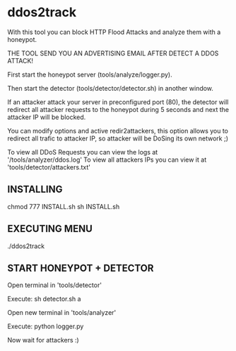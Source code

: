 # ddos2track

With this tool you can block HTTP Flood Attacks and analyze them with a honeypot.

THE TOOL SEND YOU AN ADVERTISING EMAIL AFTER DETECT A DDOS ATTACK!


First start the honeypot server (tools/analyze/logger.py).

Then start the detector (tools/detector/detector.sh) in another window.

If an attacker attack your server in preconfigured port (80), the detector will redirect all attacker requests to the honeypot during 5 seconds and next the attacker IP will be blocked.

You can modify options and active redir2attackers, this option allows you to redirect all trafic to attacker IP, so attacker will be DoSing its own network ;)

To view all DDoS Requests you can view the logs at '/tools/analyzer/ddos.log'
To view all attackers IPs you can view it at 'tools/detector/attackers.txt'

INSTALLING
-------------
chmod 777 INSTALL.sh
sh INSTALL.sh

EXECUTING MENU
-----------------
./ddos2track

START HONEYPOT + DETECTOR
---------------------------
Open terminal in 'tools/detector'

Execute: sh detector.sh a

Open new terminal in 'tools/analyzer'

Execute: python logger.py

 Now wait for attackers :)


